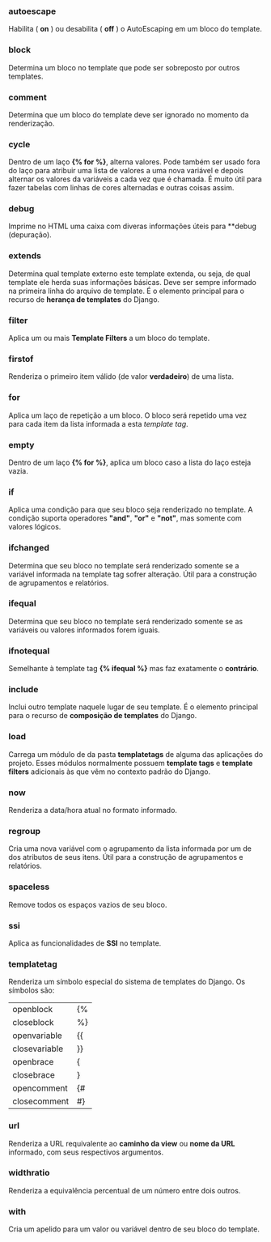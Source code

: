 ### autoescape

Habilita ( **on** ) ou desabilita ( **off** ) o AutoEscaping em um bloco do template.

### block

Determina um bloco no template que pode ser sobreposto por outros templates.

### comment

Determina que um bloco do template deve ser ignorado no momento da renderização.

### cycle

Dentro de um laço **{% for %}**, alterna valores. Pode também ser usado fora do laço para atribuir uma lista de valores a uma nova variável e depois alternar os valores da variáveis a cada vez que é chamada. É muito útil para fazer tabelas com linhas de cores alternadas e outras coisas assim.

### debug

Imprime no HTML uma caixa com diveras informações úteis para **debug (depuração).

### extends

Determina qual template externo este template extenda, ou seja, de qual template ele herda suas informações básicas. Deve ser sempre informado na primeira linha do arquivo de template. É o elemento principal para o recurso de **herança de templates** do Django.

### filter

Aplica um ou mais **Template Filters** a um bloco do template.

### firstof

Renderiza o primeiro item válido (de valor **verdadeiro**) de uma lista.

### for

Aplica um laço de repetição a um bloco. O bloco será repetido uma vez para cada item da lista informada a esta *template tag*.

### empty

Dentro de um laço **{% for %}**, aplica um bloco caso a lista do laço esteja vazia.

### if

Aplica uma condição para que seu bloco seja renderizado no template. A condição suporta operadores **"and"**, **"or"** e **"not"**, mas somente com valores lógicos.

### ifchanged

Determina que seu bloco no template será renderizado somente se a variável informada na template tag sofrer alteração. Útil para a construção de agrupamentos e relatórios.

### ifequal

Determina que seu bloco no template será renderizado somente se as variáveis ou valores informados forem iguais.

### ifnotequal

Semelhante à template tag **{% ifequal %}** mas faz exatamente o **contrário**.

### include

Inclui outro template naquele lugar de seu template. É o elemento principal para o recurso de **composição de templates** do Django.

### load

Carrega um módulo de da pasta **templatetags** de alguma das aplicações do projeto. Esses módulos normalmente possuem **template tags** e **template filters** adicionais às que vêm no contexto padrão do Django.

### now

Renderiza a data/hora atual no formato informado.

### regroup

Cria uma nova variável com o agrupamento da lista informada por um de dos atributos de seus itens. Útil para a construção de agrupamentos e relatórios.

### spaceless

Remove todos os espaços vazios de seu bloco.

### ssi

Aplica as funcionalidades de **SSI** no template.

### templatetag

Renderiza um símbolo especial do sistema de templates do Django. Os símbolos são:

<div class="tabela"><table>
 <tr><td>openblock</td><td>{%</td></tr>
 <tr><td>closeblock</td><td>%}</td></tr>
 <tr><td>openvariable</td><td>{{</td></tr>
 <tr><td>closevariable</td><td>}}</td></tr>
 <tr><td>openbrace</td><td>{</td></tr>
 <tr><td>closebrace</td><td>}</td></tr>
 <tr><td>opencomment</td><td>{#</td></tr>
 <tr><td>closecomment</td><td>#}</td></tr>
</table></div>

### url

Renderiza a URL requivalente ao **caminho da view** ou **nome da URL** informado, com seus respectivos argumentos.

### widthratio

Renderiza a equivalência percentual de um número entre dois outros.

### with

Cria um apelido para um valor ou variável dentro de seu bloco do template.

